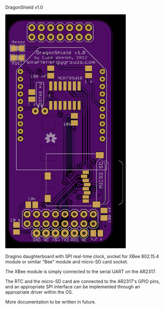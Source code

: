 DragonShield v1.0

![Alt text](https://github.com/lukeweston/DragonShield/raw/master/DragonShield-pcb.png)

Dragino daughterboard with SPI real-time clock, socket for XBee 802.15.4 module or similar "Bee" module and micro-SD card socket.

The XBee module is simply connected to the serial UART on the AR2317.

The RTC and the micro-SD card are connected to the AR2317's GPIO pins, and an appropriate SPI interface can be implemented through an appropriate driver within the OS.

More documentation to be written in future.
